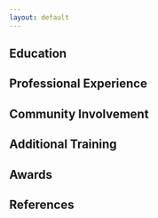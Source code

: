 ```yaml
---
layout: default
---
```


## Education

## Professional Experience

## Community Involvement

## Additional Training

## Awards

## References
